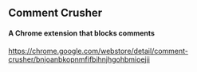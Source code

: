 ## Comment Crusher
#### A Chrome extension that blocks comments
https://chrome.google.com/webstore/detail/comment-crusher/bnjoanbkopnmfifbihnjhgohbmioejii  
